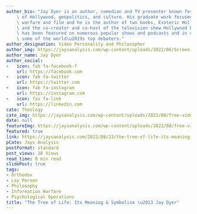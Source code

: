 ```yaml
---
author_bio: "Jay Dyer is an author, comedian and TV presenter known for his deep analysis\
    \ of Hollywood, geopolitics, and culture. His graduate work focused on psychological\
    \ warfare and film and he is the author of two books, Esoteric Hollywood 1 & 2\
    \ and the co-creator and co-host of the television show Hollywood Decoded. He\
    \ has been featured on numerous popular shows and podcasts and in debates with\
    \ some of the world\u2019s top debaters."
author_designation: Video Personality and Philosopher
author_img: https://jaysanalysis.com/wp-content/uploads/2022/06/Screen-Shot-2022-05-27-at-12.29.11-PM-600x562.png
author_name: Jay Dyer
author_social:
-   icon: fab fa-facebook-f
    url: https://facebook.com
-   icon: fab fa-twitter
    url: https://twitter.com
-   icon: fab fa-instagram
    url: https://instagram.com
-   icon: fas fa-link
    url: https://linkedin.com
cate: Theology
cate_img: https://jaysanalysis.com/wp-content/uploads/2022/08/free-video-3045163-copy-300x136.jpg
date: null
featureImg: https://jaysanalysis.com/wp-content/uploads/2022/08/free-video-3045163-copy-300x136.jpg
featured: true
link: https://jaysanalysis.com/2022/08/23/the-tree-of-life-its-meaning-symbolism-jay-dyer/
pCate: Jays Analysis
postFormat: standard
post_views: 28 Views
read_time: 8 min read
slidePost: true
tags:
- Orthodox
- Lay Person
- Philosophy
- Information Warfare
- Psychological Operations
title: "The Tree of Life: Its Meaning & Symbolism \u2013 Jay Dyer"
---
```

